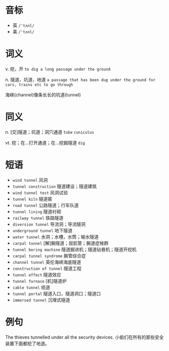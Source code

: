 # 音标

- 英 `/'tʌnl/`
- 美 `/'tʌnl/`

# 词义

v. 挖，开
`to dig a long passage under the ground`

n. 隧道，坑道，地道
`a passage that has been dug under the ground for cars, trains etc to go through`



海峡(channel)像条长长的坑道(tunnel)

# 同义

n. [交]隧道；坑道；洞穴通道
`tube` `cuniculus`

vt. 挖；在…打开通道；在…挖掘隧道
`dig`

# 短语

- `wind tunnel` 风洞
- `tunnel construction` 隧道建设；隧道建筑
- `wind tunnel test` 风洞试验
- `tunnel kiln` 隧道窑
- `road tunnel` 公路隧道；行车队道
- `tunnel lining` 隧道衬砌
- `railway tunnel` 铁路隧道
- `diversion tunnel` 导流洞；导流隧洞
- `underground tunnel` 地下隧道
- `water tunnel` 水洞；水槽，水筒；输水隧道
- `carpal tunnel` [解]腕隧道；屈肌管；腕道症候群
- `tunnel boring machine` 隧道掘进机；隧道钻巷机；隧道开挖机
- `carpal tunnel syndrome` 腕管综合症
- `channel tunnel` 英伦海峡海底隧道
- `construction of tunnel` 隧道工程
- `tunnel effect` 隧道效应
- `tunnel furnace` [机]隧道炉
- `cable tunnel` 缆道
- `tunnel portal` 隧道入口，隧道洞口；隧道口
- `immersed tunnel` 沉埋式隧道

# 例句

The thieves tunnelled under all the security devices.
小偷们在所有的那些安全装置下面都挖了地道。


